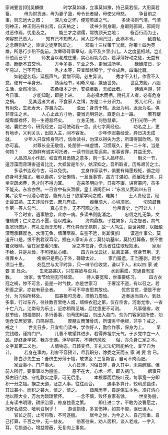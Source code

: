 家诫要言[明]吴麟徵
　　 
　　时学莫如谦，立事莫如豫，持己莫若恒，大用莫若畜。
　　毋为财货迷，毋为妻子蛊，毋令长者疑，毋使父母怒。
　　争目前之事，则忘远大之图；
　　深儿女之怀，便短英雄之气。
　　多读书则气清，气清则神正，神正则吉祥出焉，自天祐之；
　　读书少则身暇，身暇则邪间，邪间则过恶作焉，忧患及之。
　　能三才之谓儒，常愧顶天立地；
　　备百行而为士，何容恕己责人。
　　知有己不知有人，闻人过不闻己过，此祸本也。
　　敌自私之念萌则铲之，谗谀之徒至则却之。
　　邓禹十三杖策干光武，孙策十四为英雄，所忌行步殆不能前。汝辈碌碌事章句，尚不及乡里小儿。人之度量相越，岂止什伯而已乎！
　　师友当以老成庄重、实心用功为良，若浮薄好动之徒，无益有损，断断不宜交也。
　　方今多事，举业之外，更当进所学。
　　碌碌度日，少年易过，岂不可惜。
　　秀才本等，只宜暗修积学，学业成后，四海比肩。
　　如驰逐名场，延揽声气，爱憎不同，必生异议。
　　秀才不入社，作官不入党，便有一半身分。
　　熟读经书，明晰义理，兼通世务。
　　世乱方殷，八股生活，全然冷淡。
　　农桑根本之计，安稳著数，无如此者。
　　诗酒声游，非今日事。
　　才能知耻，即是上进。
　　鸟必择木而栖，附托非人者，必有危身之祸。
　　见其远者大者，不食邪人之饵，方是二十分识力。
　　男儿七尺，自有用处，生死寿天，亦自为之。
　　语云：身贵于物。汲汲为利，汲汲为名，俱非尊生之术。
　　人心止此方寸地，要当光明洞达，直走向上一路。
　　若有龌龊卑鄙襟怀，则一生德器坏矣。
　　立身无愧，何愁鼠辈。
　　打扫光明一片地，囊贮古今，研究经史，岂可使动我一念。此七字真经也。
　　功名之上，更有地步，义利关头，出奴入主，间不容发。
　　少年作迟暮经营，异日决无成就。
　　少年人只宜修身笃行，信命读书，勿深以得失为念，所谓得固欣然，败亦可喜。
　　对尊长全无敬信，处朋侪一味虚憍，习惯既久，更一二十年，当是何物？
　　交游鲜有诚实可托者，一读书则此辈远矣。省事省罪，其益无穷。
　　人品须从小作起，权宜苟且诡随之意多，则一生人品坏矣。
　　制义一节，逞浮藻而背理害道者比比，大抵皆是年少，姑深抑之。吾所取者，历练艰苦之士。
　　多读书达观今古，可以免忧。
　　立身作家读书，俱要有绳墨规矩，循之则终身可无悔尤。我以善病，少壮懒惰，一旦当事寄，虽方寸湛如，而展拓无具，只坐空疏卤莽，秀才时不得力耳。
　　迩来圣明向学，日夜不辍，讲官蒙问，虽多不能支。东宫亦然。一日宫中有庆暂假，皇上语阁臣曰：“东宫又荒疏四五日矣。”汝辈一月潜心攻苦，能有几日？欲望学问之成，难矣！
　　士人贵经世，经史最宜熟，工夫逐段作去，庶几有成。
　　器量须大，心境须宽。
　　切须鼓舞作第一等人勾当。
　　真心实作，无不可图之功。
　　竹帛青史，岂可让人！
　　不合时宜，遇事触忿，此亦一病。多读书则能消之。
　　忠信之礼无繁，文惟辅质；仁义之资不匮，俭以成廉。
　　海内鼎族，子姓繁多，为之督者，其气象宽衍疏达，有礼法而无形畛，有化导而无猜刻，故一人笃生，百世茀郁，以酝酿深而承藉厚也。水清无鱼，墙薄亟裂。车鉴不远，尚其慎旃!
　　谟道作事公，莫道开口是，恨不割君双耳朵，插在人家听非议；莫恃筑基牢，莫恃打算备，恨不凿君双眼睛，留在家堂看兴废。
　　家之本在身，佚荡者往往取轻奴隶。
　　家用不给，只是从俭，不可搅乱心绪。
　　四方兵戈云扰，乱离正甚，修身节用，无得罪乡人。
　　疾病只是用心于外，碌碌太过。
　　家门履运，正当蹇剥，跬步须当十思。
　　处乱世与太平时异，只一味节俭收敛，谦以下人，和以四 家 诫 要 言 处众。
　　生死路甚仄，只在寡欲与否耳。
　　水到渠成，穷通自有定数。
　　治家，舍节俭别无可经营。
　　待人要宽和，世事要练习。
　　四方衣冠之祸，惨不可言，虽是一时气数，亦是世家习
　　于奢淫不道，有以召之。若积善之家，亦自有获全者。
　　不可不早夜思其故也。
　　忧贫言贫，便是不安分，为习俗所移处。
　　孤寡极可念者，须勉力周恤。
　　近奉运当百六，到处多事，行过东齐，往往数百里绝人烟，缙绅衣冠之第，仅存空舍。河南尤惨，一省十亡八九。江南号为乐土，近亦稍稍见端，后忧患更不可测。
　　凡事循省，收敛节俭，惜福惜财，多行善事，勿苟图利益，勿出入县门，勿为门客家奴所使，勿饱食安居晏寝，自鸣得意。
　　厚朋友而薄骨肉，所谓务华绝根，非乎？戒之，戒之！
　　世变日多，只宜杜门读书，学作好人，勤俭作家，保身为上。
　　早完钱粮，谨持门户。
　　儿曹不敢望其进步，若得养祖宗元气，于乡党中立一人品，即终身学究，我亦无憾。浮华鲜实，不特伤风败
　　俗，亦杀身亡家之本。文字其第二义也。
　　人情物态，日趋变怪，非礼义法纪所能格化，宜早自为计。
　　若身在事内，利害不容预计，尽我职分，馀委之天而五 家 诫 要 言 已。
　　陈白沙先生云：吾侪生分薄于福，敢求金？三复斯言，自可不肉而肥。
　　家业事小，门户事大。
　　人心日薄，习俗日非，身入其中，未易醒寤。但前人所行，要事事以为殷鉴。
　　恶不在大，心术一坏，即入祸门。
　　姻事只择古旧门坊、守礼敦实之家，可无后患。
　　本根厚而后枝叶茂，每事宽一分即积一分之福。揆之天道，证之人事，往往而合。
　　遇事多算计，较利悉锱诛，其过甚小，而积之甚大，慎之，慎之。
　　茹荼历辛，自是儒生本色，须打清心地以图大业，万勿为琐琐萦怀。
　　一念不慎，败坏身家有馀。
　　世变弥殷，止有读书明理，耕织治家，修身独善之策。
　　即仕进二字，不敢为汝曹愿之，况好名结交、嗜利召祸乎！
　　游谈损德，多言伤神，如其不悛，误已误人。
　　官长之前，止可将敬，不可逐膻。
　　居今之世，为今之人，自己珍重，自己打算，千百之中，无一益友。
　　俗客往来，劝人居积，谈人老成，一字入耳，亏损道心，增益障蔽，无复向上事矣。
　　
